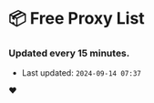 # :package: Free Proxy List
### Updated every 15 minutes.

- Last updated: `2024-09-14 07:37`

:heart:
